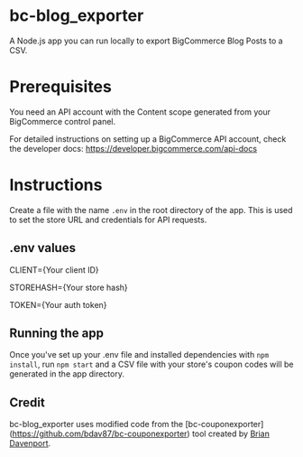 # bc-blog_exporter
A Node.js app you can run locally to export BigCommerce Blog Posts to a CSV.

# Prerequisites
You need an API account with the Content scope generated from your BigCommerce control panel.

For detailed instructions on setting up a BigCommerce API account, check the developer docs: https://developer.bigcommerce.com/api-docs

# Instructions
Create a file with the name `.env` in the root directory of the app. This is used to set the store URL and credentials for API requests.

## .env values
CLIENT={Your client ID}

STOREHASH={Your store hash}

TOKEN={Your auth token}

## Running the app
Once you've set up your .env file and installed dependencies with `npm install`, run `npm start` and a CSV file with your store's coupon codes will be generated in the app directory.

## Credit
bc-blog_exporter uses modified code from the [bc-couponexporter] (https://github.com/bdav87/bc-couponexporter) tool created by [Brian Davenport](https://github.com/bdav87). 
